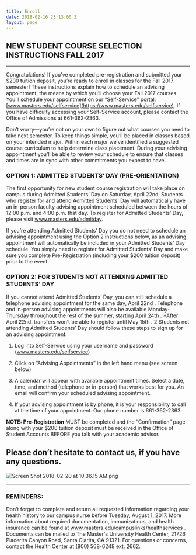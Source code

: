 ```yaml
---
title: Enroll
date: 2018-02-16 23:13:00 Z
layout: page
---
```


## NEW STUDENT COURSE SELECTION INSTRUCTIONS FALL 2017

---

Congratulations! If you’ve completed pre-registration and submitted your $200 tuition deposit, you’re ready to enroll in classes for the Fall 2017 semester! These instructions explain how to schedule an advising appointment, the means by which you’ll choose your Fall 2017 courses. You’ll schedule your appointment on our “Self-Service” portal: [www.masters.edu/selfservice](https://www.masters.edu/selfservice). If you have difficulty accessing your Self-Service account, please contact the Office of Admissions at 661-362-2363.

Don’t worry—you’re not on your own to figure out what courses you need to take next semester. To keep things simple, you’ll be placed in classes based on your intended major. Within each major we’ve identified a suggested course curriculum to help determine class placement. During your advising appointment you’ll be able to review your schedule to ensure that classes and times are in sync with other commitments you expect to have.

### OPTION 1: ADMITTED STUDENTS’ DAY (PRE-ORIENTATION)

The first opportunity for new student course registration will take place on campus during Admitted Students’ Day on Saturday, April 22nd. Students who register for and attend Admitted Students’ Day will automatically have an in-person faculty advising appointment scheduled between the hours of 12:00 p.m. and 4:00 p.m. that day. To register for Admitted Students’ Day, please visit www.masters.edu/admitday.

If you’re attending Admitted Students’ Day you do not need to schedule an advising appointment using the Option 2 instructions below, as an advising appointment will automatically be included in your Admitted Students’ Day schedule. You simply need to register for Admitted Students’ Day and make sure you complete Pre-Registration (including your $200 tuition deposit) prior to the event.

### OPTION 2: FOR STUDENTS NOT ATTENDING ADMITTED STUDENTS’ DAY

If you cannot attend Admitted Students’ Day, you can still schedule a telephone advising appointment for the same day, April 22nd . Telephone and in-person advising appointments will also be available Monday-Thursday throughout the rest of the summer, starting April 24th . \*After April 22nd. transfers won’t be able to register until May 15th . 2 Students not attending Admitted Students’ Day should follow these steps to sign up for an advising appointment:

1. Log into Self-Service using your username and password (www.masters.edu/selfservice)

2. Click on “Advising Appointments” in the left hand menu (see screen below)

3. A calendar will appear with available appointment times. Select a date, time, and method (telephone or in-person) that works best for you. An email will confirm your scheduled advising appointment.

4. If your advising appointment is by phone, it is your responsibility to call at the time of your appointment. Our phone number is 661-362-2363

**NOTE: Pre-Registration** MUST be completed and the “Confirmation” page along with your $200 tuition deposit must be received in the Office of Student Accounts BEFORE you talk with your academic advisor.

## Please don’t hesitate to contact us, if you have any questions.

![Screen Shot 2018-02-20 at 10.36.15 AM.png](/uploads/Screen%20Shot%202018-02-20%20at%2010.36.15%20AM.png)

---

### REMINDERS:

Don’t forget to complete and return all requested information regarding your health history to our campus nurse before Tuesday, August 1, 2017. More information about required documentation, immunizations, and health insurance can be found at www.masters.edu/campuslinks/healthservices . Documents can be mailed to The Master's University Health Center, 21726 Placerita Canyon Road, Santa Clarita, CA 91321. For questions or concerns, contact the Health Center at (800) 568-6248 ext. 2662.